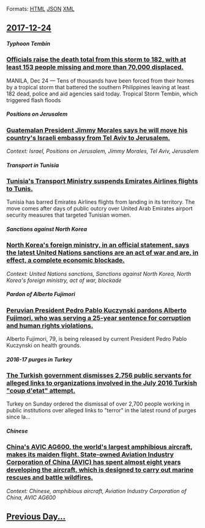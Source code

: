 
Formats: [HTML](2017/12/24/index.html)  [JSON](2017/12/24/index.json)  [XML](2017/12/24/index.xml)  

## [2017-12-24](/news/2017/12/24/index.md)

##### Typhoon Tembin
### [Officials raise the death total from this storm to 182, with at least 153 people missing and more than 70,000 displaced. ](/news/2017/12/24/officials-raise-the-death-total-from-this-storm-to-182-with-at-least-153-people-missing-and-more-than-70-000-displaced.md)
 MANILA, Dec 24 — Tens of thousands have been forced from their homes by a tropical storm that battered the southern Philippines leaving at least 182 dead, police and aid agencies said today. Tropical Storm Tembin, which triggered flash floods

##### Positions on Jerusalem
### [Guatemalan President Jimmy Morales says he will move his country's Israeli embassy from Tel Aviv to Jerusalem. ](/news/2017/12/24/guatemalan-president-jimmy-morales-says-he-will-move-his-country-s-israeli-embassy-from-tel-aviv-to-jerusalem.md)
_Context: Israel, Positions on Jerusalem, Jimmy Morales, Tel Aviv, Jerusalem_

##### Transport in Tunisia
### [Tunisia's Transport Ministry suspends Emirates Airlines flights to Tunis. ](/news/2017/12/24/tunisia-s-transport-ministry-suspends-emirates-airlines-flights-to-tunis.md)
Tunisia has barred Emirates Airlines flights from landing in its territory. The move comes after days of public outcry over United Arab Emirates airport security measures that targeted Tunisian women.

##### Sanctions against North Korea
### [North Korea's foreign ministry, in an official statement, says the latest United Nations sanctions are an act of war and are, in effect, a complete economic blockade. ](/news/2017/12/24/north-koreaas-foreign-ministry-in-an-official-statement-says-the-latest-united-nations-sanctions-are-an-act-of-war-and-are-in-effect-a.md)
_Context: United Nations sanctions, Sanctions against North Korea, North Korea's foreign ministry, act of war, blockade_

##### Pardon of Alberto Fujimori
### [Peruvian President Pedro Pablo Kuczynski pardons Alberto Fujimori, who was serving a 25-year sentence for corruption and human rights violations. ](/news/2017/12/24/peruvian-president-pedro-pablo-kuczynski-pardons-alberto-fujimori-who-was-serving-a-25-year-sentence-for-corruption-and-human-rights-violat.md)
Alberto Fujimori, 79, is being released by current President Pedro Pablo Kuczynski on health grounds.

##### 2016-17 purges in Turkey
### [The Turkish government dismisses 2,756 public servants for alleged links to organizations involved in the July 2016 Turkish "coup d'etat" attempt. ](/news/2017/12/24/the-turkish-government-dismisses-2-756-public-servants-for-alleged-links-to-organizations-involved-in-the-july-2016-turkish-coup-d-a-c-tat-a.md)
Turkey&#x20;on&#x20;Sunday&#x20;ordered&#x20;the&#x20;dismissal&#x20;of&#x20;over&#x20;2,700&#x20;people&#x20;working&#x20;in&#x20;public&#x20;institutions&#x20;over&#x20;alleged&#x20;links&#x20;to&#x20;&quot;terror&quot;&#x20;in&#x20;the&#x20;latest&#x20;round&#x20;of&#x20;purges&#x20;since&#x20;la...

##### Chinese
### [China's AVIC AG600, the world's largest amphibious aircraft, makes its maiden flight. State-owned Aviation Industry Corporation of China (AVIC) has spent almost eight years developing the aircraft, which is designed to carry out marine rescues and battle wildfires. ](/news/2017/12/24/china-s-avic-ag600-the-world-s-largest-amphibious-aircraft-makes-its-maiden-flight-state-owned-aviation-industry-corporation-of-china-av.md)
_Context: Chinese, amphibious aircraft, Aviation Industry Corporation of China, AVIC AG600_

## [Previous Day...](/news/2017/12/23/index.md)

